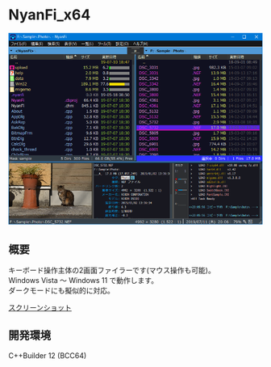 ﻿# NyanFi_x64

![Screenshot](screenshot.png)

## 概要

キーボード操作主体の2画面ファイラーです(マウス操作も可能)。  
Windows Vista ～ Windows 11 で動作します。  
ダークモードにも擬似的に対応。  

[スクリーンショット](doc/screenshot.md)


## 開発環境

C++Builder 12 (BCC64)

